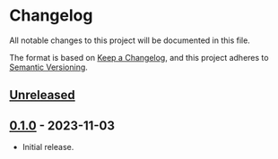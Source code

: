 # Changelog

All notable changes to this project will be documented in this file.

The format is based on [Keep a Changelog](https://keepachangelog.com/en/1.0.0/),
and this project adheres to [Semantic Versioning](https://semver.org/spec/v2.0.0.html).

## [Unreleased]

## [0.1.0] - 2023-11-03

- Initial release.

[unreleased]: https://github.com/daniestevez/ssdv-fec/compare/v0.1.0...HEAD
[0.1.0]: https://github.com/daniestevez/ssdv-fec/releases/tag/v0.1.0
